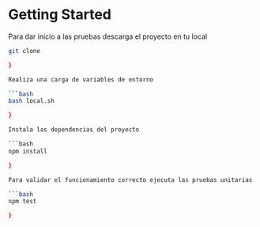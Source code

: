 # Getting Started

Para dar inicio a las pruebas descarga el proyecto en tu local

```bash
git clone 

}

Realiza una carga de variables de entorno

```bash
bash local.sh

}

Instala las dependencias del proyecto

```bash
npm install

}

Para validar el funcionamiento correcto ejecuta las pruebas unitarias

```bash
npm test

}
